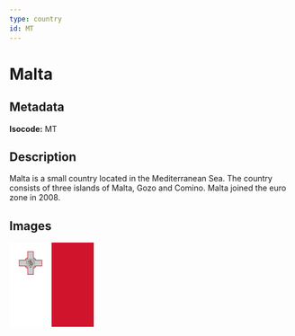 ```yaml
---
type: country
id: MT
---
```


# Malta

## Metadata

**Isocode:** MT

## Description

Malta is a small country located in the Mediterranean Sea. The country consists of three islands of Malta, Gozo and Comino. Malta joined the euro zone in 2008.

## Images

<img src="Countries/Malta/mt.png" height="150" alt="Malta">